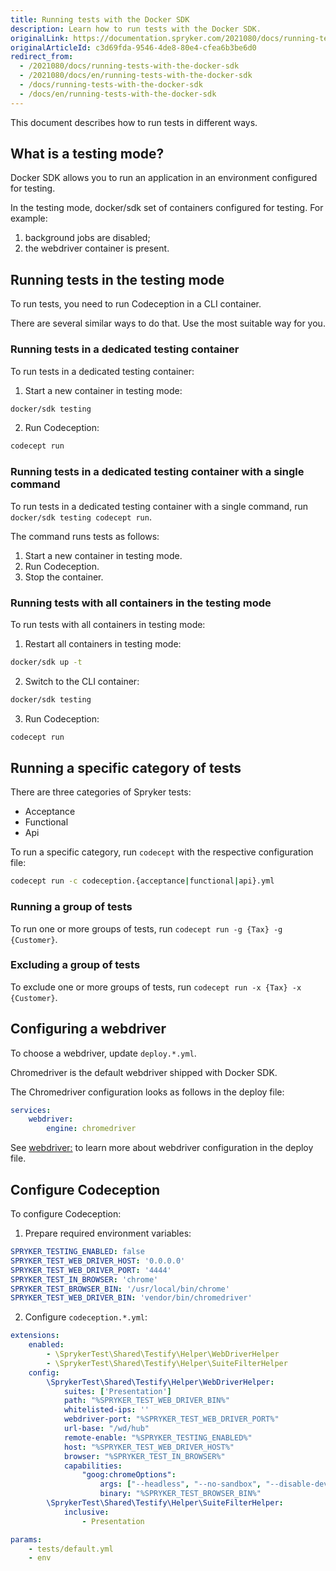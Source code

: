 ```yaml
---
title: Running tests with the Docker SDK
description: Learn how to run tests with the Docker SDK.
originalLink: https://documentation.spryker.com/2021080/docs/running-tests-with-the-docker-sdk
originalArticleId: c3d69fda-9546-4de8-80e4-cfea6b3be6d0
redirect_from:
  - /2021080/docs/running-tests-with-the-docker-sdk
  - /2021080/docs/en/running-tests-with-the-docker-sdk
  - /docs/running-tests-with-the-docker-sdk
  - /docs/en/running-tests-with-the-docker-sdk
---
```


This document describes how to run tests in different ways.

## What is a testing mode?

Docker SDK allows you to run an application in an environment configured for testing.

In the testing mode, docker/sdk set of containers configured for testing. For example:
1. background jobs are disabled;
2. the webdriver container is present.



## Running tests in the testing mode

To run tests, you need to run Codeception in a CLI container.

There are several similar ways to do that. Use the most suitable way for you.

### Running tests in a dedicated testing container

To run tests in a dedicated testing container:

1. Start a new container in testing mode:
```bash
docker/sdk testing
```

2. Run Codeception:
```bash
codecept run
```

### Running tests in a dedicated testing container with a single command

To run tests in a dedicated testing container with a single command, run `docker/sdk testing codecept run`.

The command runs tests as follows:

1. Start a new container in testing mode.
2. Run Codeception.
3. Stop the container.

### Running tests with all containers in the testing mode

To run tests with all containers in testing mode:

1. Restart all containers in testing mode:

```bash
docker/sdk up -t
```
2. Switch to the CLI container:
```bash
docker/sdk testing
```
3. Run Codeception:
```bash
codecept run
```


## Running a specific category of tests

There are three categories of Spryker tests:
* Acceptance
* Functional
* Api

To run a specific category, run `codecept` with the respective configuration file:
```bash
codecept run -c codeception.{acceptance|functional|api}.yml
```

### Running a group of tests

To run one or more groups of tests, run `codecept run -g {Tax} -g {Customer}`.

### Excluding a group of tests

To exclude one or more groups of tests, run `codecept run -x {Tax} -x {Customer}`.


## Configuring a webdriver

To choose a webdriver, update `deploy.*.yml`.

Chromedriver is the default webdriver shipped with Docker SDK.

The Chromedriver configuration looks as follows in the deploy file:
```yaml
services:
    webdriver:
        engine: chromedriver
```        

See [webdriver:](/docs/scos/dev/the-docker-sdk/deploy-file-reference-1.0.html#webdriver) to learn more about webdriver configuration in the deploy file.

## Configure Codeception

To configure Codeception:

1. Prepare required environment variables:
```yaml
SPRYKER_TESTING_ENABLED: false
SPRYKER_TEST_WEB_DRIVER_HOST: '0.0.0.0'
SPRYKER_TEST_WEB_DRIVER_PORT: '4444'
SPRYKER_TEST_IN_BROWSER: 'chrome'
SPRYKER_TEST_BROWSER_BIN: '/usr/local/bin/chrome'
SPRYKER_TEST_WEB_DRIVER_BIN: 'vendor/bin/chromedriver'
```

2. Configure `codeception.*.yml`:
```yaml
extensions:
    enabled:
        - \SprykerTest\Shared\Testify\Helper\WebDriverHelper
        - \SprykerTest\Shared\Testify\Helper\SuiteFilterHelper
    config:
        \SprykerTest\Shared\Testify\Helper\WebDriverHelper:
            suites: ['Presentation']
            path: "%SPRYKER_TEST_WEB_DRIVER_BIN%"
            whitelisted-ips: ''
            webdriver-port: "%SPRYKER_TEST_WEB_DRIVER_PORT%"
            url-base: "/wd/hub"
            remote-enable: "%SPRYKER_TESTING_ENABLED%"
            host: "%SPRYKER_TEST_WEB_DRIVER_HOST%"
            browser: "%SPRYKER_TEST_IN_BROWSER%"
            capabilities:
                "goog:chromeOptions":
                    args: ["--headless", "--no-sandbox", "--disable-dev-shm-usage"]
                    binary: "%SPRYKER_TEST_BROWSER_BIN%"
        \SprykerTest\Shared\Testify\Helper\SuiteFilterHelper:
            inclusive:
                - Presentation

params:
    - tests/default.yml
    - env
```
